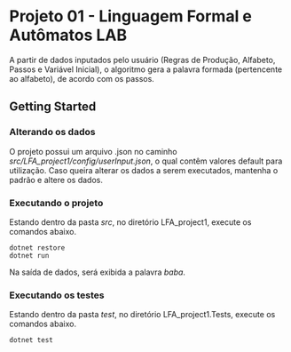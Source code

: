 # Projeto 01 - Linguagem Formal e Autômatos LAB

A partir de dados inputados pelo usuário (Regras de Produção, Alfabeto, Passos e Variável Inicial), o algoritmo gera a palavra formada (pertencente ao alfabeto), de acordo com os passos. 

## Getting Started
### Alterando os dados

O projeto possui um arquivo .json no caminho <i>src/LFA_project1/config/userInput.json</i>, o qual contêm valores default para utilização. Caso queira alterar os dados a serem executados, mantenha o padrão e altere os dados.

### Executando o projeto

Estando dentro da pasta <i>src</i>, no diretório LFA_project1, execute os comandos abaixo. 
```
dotnet restore
dotnet run
```
Na saída de dados, será exibida a palavra <i>baba</i>.

### Executando os testes

Estando dentro da pasta <i>test</i>, no diretório LFA_project1.Tests, execute os comandos abaixo.

```
dotnet test
```
